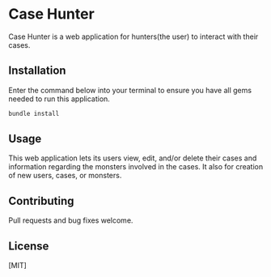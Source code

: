 # Case Hunter

Case Hunter is a web application for hunters(the user) to interact with their cases.

## Installation

Enter the command below into your terminal to ensure you have all gems needed to run this application.

```bash
bundle install
```

## Usage

This web application lets its users view, edit, and/or delete their cases and information regarding the monsters involved in the cases. It also for creation of new users, cases, or monsters.

## Contributing
Pull requests and bug fixes welcome.

## License
[MIT]